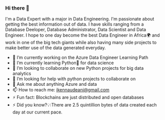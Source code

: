 ### Hi there 👋
I'm a Data Expert with a major in Data Engineering. I'm passionate about getting the best information out of data. I have skills ranging from a Database Deeloper, Database Administrator, Data Scientist and Data Engineer. I hope to one day become the best Data Engineer in Africa🌍 and work in one of the big tech giants while also having many side projects to make better use of the data generated everyday.

- 🔭 I’m currently working on the Azure Data Engineer Learning Path
- 🌱 I’m currently learning Python🐍 for data science
- 👯 I’m looking to collaborate on new Python projects for big data analytics
- 🤔 I’m looking for help with python projects to collaborate on
- 💬 Ask me about anything Azure and data
- 📫 How to reach me: ikennaudeani@gmail.com
- ⚡ Fun fact: Blockchains are just distributed and open databases
- ⚡ Did you know?💡:There are 2.5 quintillion bytes of data created each day at our current pace.
